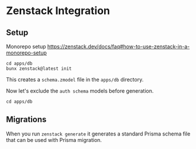 # Zenstack Integration

## Setup

Monorepo setup https://zenstack.dev/docs/faq#how-to-use-zenstack-in-a-monorepo-setup

```
cd apps/db
bunx zenstack@latest init
```

This creates a `schema.zmodel` file in the `apps/db` directory.


Now let's exclude the `auth schema` models before generation.

```
cd apps/db
```









## Migrations

When you run `zenstack generate` it generates a standard Prisma schema file that can be used with Prisma migration.
